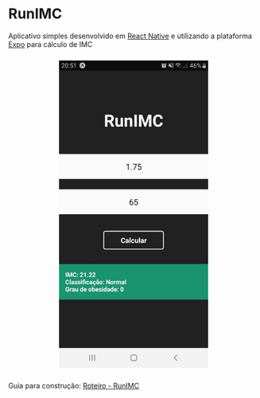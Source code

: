 # RunIMC

Aplicativo simples desenvolvido em [React Native](https://facebook.github.io/react-native/) e utilizando a plataforma [Expo](https://expo.io/) para cálculo de IMC 

<p align="center">
<img src="img/runIMC.jpeg" alt="HomeScreen RunIMC" width="300" style="margin-top:10px;margin-bottom:10px;">
</p>

Guia para construção: [Roteiro - RunIMC](https://github.com/jose-de-melo/runIMC/blob/master/Roteiro.md)
